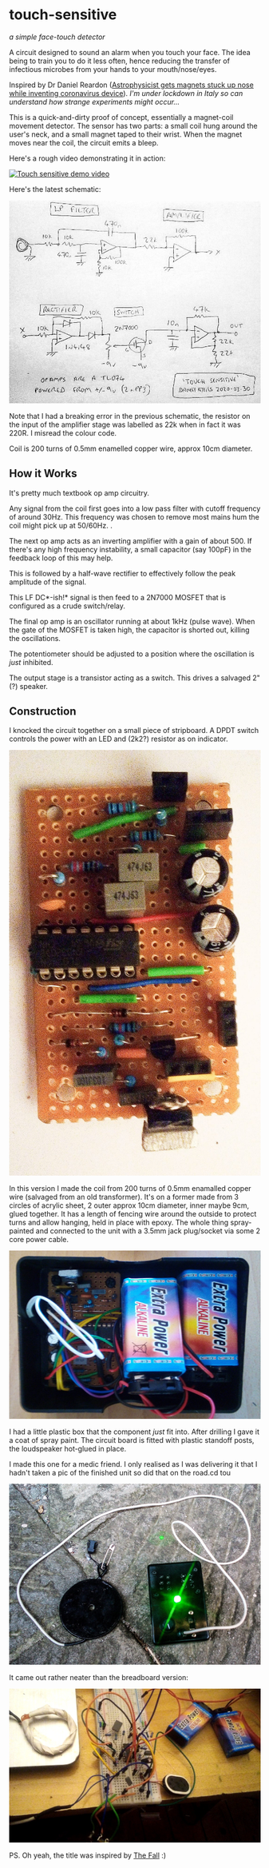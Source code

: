 # touch-sensitive
*a simple face-touch detector*

A circuit designed to sound an alarm when you touch your face. The idea being to train you to do it less often, hence reducing the transfer of infectious microbes from your hands to your mouth/nose/eyes.

Inspired by Dr Daniel Reardon ([Astrophysicist gets magnets stuck up nose while inventing coronavirus device](https://www.theguardian.com/australia-news/2020/mar/30/astrophysicist-gets-magnets-stuck-up-nose-while-inventing-coronavirus-device)). *I'm under lockdown in Italy so can understand how strange experiments might occur...*

This is a quick-and-dirty proof of concept, essentially a magnet-coil movement detector. The sensor has two parts: a small coil hung around the user's neck, and a small magnet taped to their wrist. When the magnet moves near the coil, the circuit emits a bleep.

Here's a rough video demonstrating it in action:

[![Touch sensitive demo video](http://img.youtube.com/vi/VTOSdUihxfs/0.jpg)](https://www.youtube.com/watch?v=VTOSdUihxfs)

Here's the latest schematic:

![Touch-Sensitive Schematic](https://github.com/danja/touch-sensitive/blob/master/media/touch-sensitive-schematic.jpeg "schematic")

Note that I had a breaking error in the previous schematic, the resistor on the input of the amplifier stage was labelled as 22k when in fact it was 220R. I misread the colour code.

Coil is 200 turns of 0.5mm enamelled copper wire, approx 10cm diameter.

## How it Works

It's pretty much textbook op amp circuitry. 

Any signal from the coil first goes into a low pass filter with cutoff frequency of around 30Hz. This frequency was chosen to remove most mains hum the coil might pick up at 50/60Hz. .

The next op amp acts as an inverting amplifier with a gain of about 500. If there's any high frequency instability, a small capacitor (say 100pF) in the feedback loop of this may help. 

This is followed by a half-wave rectifier to effectively follow the peak amplitude of the signal.

This LF DC*-ish!* signal is then feed to a 2N7000 MOSFET that is configured as a crude switch/relay. 

The final op amp is an oscillator running at about 1kHz (pulse wave). When the gate of the MOSFET is taken high, the capacitor is shorted out, killing the oscillations. 

The potentiometer should be adjusted to a position where the oscillation is *just* inhibited. 
 
The output stage is a transistor acting as a switch. This drives a salvaged 2" (?) speaker.

## Construction

I knocked the circuit together on a small piece of stripboard. A DPDT switch controls the power with an LED and (2k2?) resistor as on indicator.

![Circuit Board](https://github.com/danja/touch-sensitive/blob/master/media/stripboard.jpeg "Circuit Board")

In this version I made the coil from 200 turns of 0.5mm enamalled copper wire (salvaged from an old transformer). It's on a former made from 3 circles of acrylic sheet, 2 outer approx 10cm diameter, inner maybe 9cm, glued together. It has a length of fencing wire around the outside to protect turns and allow hanging, held in place with epoxy. The whole thing spray-painted and connected to the unit with a 3.5mm jack plug/socket via some 2 core power cable.  

![In case](https://github.com/danja/touch-sensitive/blob/master/media/in-case.jpeg "In case")

I had a little plastic box that the component *just* fit into. After drilling I gave it a coat of spray paint. The circuit board is fitted with plastic standoff posts, the loudspeaker hot-glued in place. 

I made this one for a medic friend. I only realised as I was delivering it that I hadn't taken a pic of the finished unit so did that on the road.cd tou	

![Finished](https://github.com/danja/touch-sensitive/blob/master/media/finished.jpeg "finished")

It came out rather neater than the breadboard version:

![Touch-Sensitive Spaghetti](https://github.com/danja/touch-sensitive/blob/master/media/spaghetti.jpeg "spaghetti")

PS. Oh yeah, the title was inspired by [The Fall](https://www.youtube.com/watch?v=i90EMCj98es) :)








 
